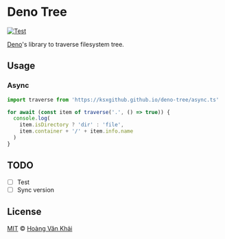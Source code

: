# Deno Tree

[![Test](https://github.com/KSXGitHub/deno-tree/workflows/Test/badge.svg)](https://github.com/KSXGitHub/deno-tree/actions?query=workflow%3ATest)

[Deno](https://deno.land)'s library to traverse filesystem tree.

## Usage

### Async

```typescript
import traverse from 'https://ksxgithub.github.io/deno-tree/async.ts'

for await (const item of traverse('.', () => true)) {
  console.log(
    item.isDirectory ? 'dir' : 'file',
    item.container + '/' + item.info.name
  )
}
```

## TODO

* [ ] Test
* [ ] Sync version

## License

[MIT](https://git.io/Jv5km) © [Hoàng Văn Khải](https://github.com/KSXGitHub)
